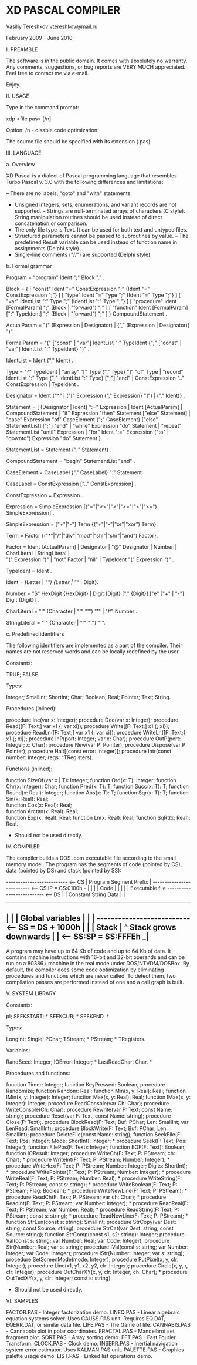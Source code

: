 # XD PASCAL COMPILER


Vasiliy Tereshkov
vtereshkov@mail.ru

February 2009 - June 2010




I. PREAMBLE


The software is in the public domain. It comes with absolutely no warranty.
Any comments, suggestions, or bug reports are VERY MUCH appreciated. 
Feel free to contact me via e-mail. 

Enjoy.




II. USAGE


Type in the command prompt:

xdp <file.pas> [/n]

Option: /n - disable code optimization.

The source file should be specified with its extension (.pas).
 



III. LANGUAGE


a. Overview

XD Pascal is a dialect of Pascal programming language that resembles
Turbo Pascal v. 3.0 with the following differences and limitations:

– There are no labels, "goto" and "with" statements. 
- Unsigned integers, sets, enumerations, and variant records are not supported.
– Strings are null-terminated arrays of characters (C style). String 
  manipulation routines should be used instead of direct concatenation
  or comparison.
- The only file type is Text. It can be used for both text and untyped files.
- Structured parameters cannot be passed to subroutines by value.
– The predefined Result variable can be used instead of function 
  name in assignments (Delphi style).
- Single-line comments ("//") are supported (Delphi style).  



b. Formal grammar

Program = "program" Ident ";" Block "." .

Block = { [ "const" Ident "=" ConstExpression ";"
                   {Ident "=" ConstExpression ";"} ]
          [ "type" Ident "=" Type ";" {Ident "=" Type ";"} ]
          [ "var" IdentList ":" Type ";" {IdentList ":" Type ";"} ]
          [ "procedure" Ident [FormalParam] ";" 
                        (Block | "forward") ";" ]
          [ "function"  Ident [FormalParam] [":" TypeIdent] ";" 
                        (Block | "forward") ";" ] }
             CompoundStatement .

ActualParam = "(" (Expression | Designator) |
             {"," (Expression | Designator)} ")" .

FormalParam = "(" ["const" | "var"] IdentList ":" TypeIdent 
             {";" ["const" | "var"] IdentList ":" TypeIdent} ")" .

IdentList = Ident {"," Ident} .

Type = "^" TypeIdent |
       "array" "[" Type {"," Type} "]" "of" Type |
       "record" IdentList ":" Type {";" IdentList ":" Type} [";"] "end" |
       ConstExpression ".." ConstExpression |
       TypeIdent .

Designator = Ident {"^" | ("[" Expression {"," Expression} "]") | ("." Ident)} .

Statement = [ (Designator | Ident) ":=" Expression | 
              Ident [ActualParam] |
              CompoundStatement |
              "if" Expression "then" Statement ["else" Statement] |
              "case" Expression "of" CaseElement {";" CaseElement} 
                    ["else" StatementList] [";"] "end" |
              "while" Expression "do" Statement |
              "repeat" StatementList "until" Expression | 
              "for" Ident ":=" Expression ("to" | "downto") Expression "do"
                    Statement ].

StatementList = Statement {";" Statement} .

CompoundStatement = "begin" StatementList "end" .
 
CaseElement = CaseLabel {"," CaseLabel} ":" Statement .

CaseLabel = ConstExpression [".." ConstExpression] .

ConstExpression = Expression .

Expression = SimpleExpression [("="|"<>"|"<"|"<="|">"|">=") SimpleExpression] .

SimpleExpression = ["+"|"-"] Term {("+"|"-"|"or"|"xor") Term}.

Term = Factor {("*"|"/"|"div"|"mod"|"shl"|"shr"|"and") Factor}.

Factor = Ident [ActualParam] |
         Designator |
         "@" Designator | 
         Number | 
         CharLiteral |
         StringLiteral |  
         "(" Expression ")" | 
         "not" Factor |
         "nil" |
         TypeIdent "(" Expression ")" .

TypeIdent = Ident .

Ident = (Letter | "_") {Letter | "_" | Digit}.

Number = "$" HexDigit {HexDigit} | 
         Digit {Digit} ["." {Digit}] ["e" ["+" | "-"] Digit {Digit}] .

CharLiteral = "'" (Character | "'" "'") "'" | 
              "#" Number .

StringLiteral = "'" {Character | "'" "'"} "'".



c. Predefined identifiers

The following identifiers are implemented as a part of the compiler. Their names
are not reserved words and can be locally redefined by the user.

Constants:

TRUE;
FALSE.

Types:

Integer;
SmallInt;
ShortInt;
Char;
Boolean;
Real;
Pointer;
Text;
String.

Procedures (inlined):

procedure Inc(var x: Integer);
procedure Dec(var x: Integer);
procedure Read([F: Text;] var x1 {; var xi});
procedure Write([F: Text;] x1 {; xi});
procedure ReadLn([F: Text;] var x1 {; var xi});
procedure WriteLn([F: Text;] x1 {; xi});
procedure InP(port: Integer; var x: Char);
procedure OutP(port: Integer; x: Char);
procedure New(var P: Pointer);
procedure Dispose(var P: Pointer);
procedure Halt[(const error: Integer)];
procedure Intr(const number: Integer; regs: ^TRegisters).

Functions (inlined):

function SizeOf(var x | T): Integer;
function Ord(x: T): Integer;
function Chr(x: Integer): Char;
function Pred(x: T): T;
function Succ(x: T): T;
function Round(x: Real): Integer; 
function Abs(x: T): T;
function Sqr(x: T): T;
function Sin(x: Real): Real;  
function Cos(x: Real): Real;  
function Arctan(x: Real): Real;  
function Exp(x: Real): Real;
function Ln(x: Real): Real;
function SqRt(x: Real): Real.

* Should not be used directly.




IV. COMPILER 

The compiler builds a DOS .com executable file according to the small
memory model. The program has the segments of code (pointed by CS), 
data (pointed by DS) and stack (pointed by SS): 

-------------------------- <-- CS 
| Program Segment Prefix |
-------------------------- <-- CS:IP = CS:0100h   -
|                        |                         |
| Code                   |                         |
|                        |                         |  Executable file
-------------------------- <-- DS                  |
| Constant String Data   |                         |  
--------------------------                        -
|                        |
| Global variables       |
|                        |
-------------------------- <-- SS = DS + 1000h
|                        |
| Stack                  |                         ^  Stack grows downwards
|                        | <-- SS:SP = SS:FFFEh   _|  
--------------------------

A program may have up to 64 Kb of code and up to 64 Kb of data.
It contains machine instructions with 16-bit and 32-bit operands and
can be run on a 80386+ machine in the real mode under DOS/NTVDM/DOSBox. 
By default, the compiler does some code optimization by eliminating 
procedures and functions which are never called. 
To detect them, two compilation passes are performed instead of one
and a call graph is built.




V. SYSTEM LIBRARY

Constants:

pi;
SEEKSTART; * 
SEEKCUR; * 
SEEKEND. *

Types:

LongInt;
Single;
PChar;
TStream; *
PStream; * 
TRegisters. 

Variables:

RandSeed: Integer;
IOError: Integer; *
LastReadChar: Char. *

Procedures and functions:

function Timer: Integer;
function KeyPressed: Boolean;
procedure Randomize;
function Random: Real;
function Min(x, y: Real): Real;
function IMin(x, y: Integer): Integer;
function Max(x, y: Real): Real;
function IMax(x, y: Integer): Integer;
procedure ReadConsole(var Ch: Char);
procedure WriteConsole(Ch: Char);
procedure Rewrite(var F: Text; const Name: string);
procedure Reset(var F: Text; const Name: string);
procedure Close(F: Text);.
procedure BlockRead(F: Text; Buf: PChar; Len: SmallInt; var LenRead: SmallInt);
procedure BlockWrite(F: Text; Buf: PChar; Len: SmallInt);
procedure DeleteFile(const Name: string);
function SeekFile(F: Text; Pos: Integer; Mode: ShortInt): Integer; *
procedure Seek(F: Text; Pos: Integer);
function FilePos(F: Text): Integer;
function EOF(F: Text): Boolean;
function IOResult: Integer;
procedure WriteCh(F: Text; P: PStream; ch: Char); *
procedure WriteInt(F: Text; P: PStream; Number: Integer); *
procedure WriteHex(F: Text; P: PStream; Number: Integer; Digits: ShortInt); *
procedure WritePointer(F: Text; P: PStream; Number: Integer); *
procedure WriteReal(F: Text; P: PStream; Number: Real); *
procedure WriteString(F: Text; P: PStream; const s: string); *
procedure WriteBoolean(F: Text; P: PStream; Flag: Boolean); *
procedure WriteNewLine(F: Text; P: PStream); *
procedure ReadCh(F: Text; P: PStream; var ch: Char); *
procedure ReadInt(F: Text; P: PStream; var Number: Integer); *
procedure ReadReal(F: Text; P: PStream; var Number: Real); *
procedure ReadString(F: Text; P: PStream; const s: string); *
procedure ReadNewLine(F: Text; P: PStream); *
function StrLen(const s: string): SmallInt;
procedure StrCopy(var Dest: string; const Source: string);
procedure StrCat(var Dest: string; const Source: string);
function StrComp(const s1, s2: string): Integer;
procedure Val(const s: string; var Number: Real; var Code: Integer);
procedure Str(Number: Real; var s: string);
procedure IVal(const s: string; var Number: Integer; var Code: Integer);
procedure IStr(Number: Integer; var s: string);
procedure SetScreenMode(mode: Integer);
procedure PutPixel(x, y, clr: Integer);
procedure Line(x1, y1, x2, y2, clr: Integer);
procedure Circle(x, y, r, clr: Integer);
procedure OutCharXY(x, y, clr: Integer; ch: Char); *
procedure OutTextXY(x, y, clr: Integer; const s: string).

* Should not be used directly.




VI. SAMPLES

FACTOR.PAS   - Integer factorization demo.
LINEQ.PAS    - Linear algebraic equation systems solver. Uses GAUSS.PAS unit.
               Requires EQ.DAT, EQERR.DAT, or similar data file.
LIFE.PAS     - The Game of life.
CANNABIS.PAS - Cannabola plot in polar coordinates.
FRACTAL.PAS  - Mandelbrot set fragment plot.
SORT.PAS     - Array sorting demo.
FFT.PAS      - Fast Fourier Transform.
CLOCK.PAS    - Clock demo.
INSERR.PAS   - Inertial navigation system error estimator. Uses KALMAN.PAS unit.
PALETTE.PAS  - Graphics palette usage demo.
LIST.PAS     - Linked list operations demo.


